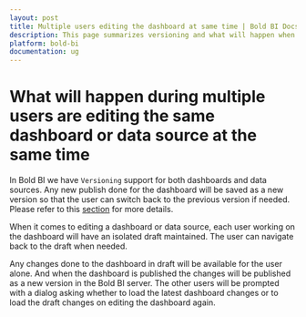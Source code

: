 ```yaml
---
layout: post
title: Multiple users editing the dashboard at same time | Bold BI Docs
description: This page summarizes versioning and what will happen when multiple users are editing the same dashboard or data source at the same time in Bold BI application.
platform: bold-bi
documentation: ug
---
```


# What will happen during multiple users are editing the same dashboard or data source at the same time

In Bold BI we have `Versioning` support for both dashboards and data sources. Any new publish done for the dashboard will be saved as a new version so that the user can switch back to the previous version if needed. Please refer to this [section](https://help.boldbi.com/embedded-bi/managing-resources/manage-dashboards/version-history-of-dashboards/) for more details. 

When it comes to editing a dashboard or data source, each user working on the dashboard will have an isolated draft maintained. The user can navigate back to the draft when needed. 

Any changes done to the dashboard in draft will be available for the user alone. And when the dashboard is published the changes will be published as a new version in the Bold BI server. The other users will be prompted with a dialog asking whether to load the latest dashboard changes or to load the draft changes on editing the dashboard again.
